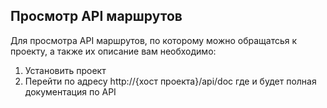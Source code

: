 ## Просмотр API маршрутов
Для просмотра API маршрутов, по которому можно обращатсья к проекту, а также их описание вам необходимо:
1. Установить проект
2. Перейти по адресу http://{хост проекта}/api/doc где и будет полная документация по API